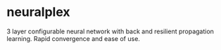 # neuralplex
3 layer configurable neural network with back and resilient propagation learning. Rapid convergence and ease of use.
